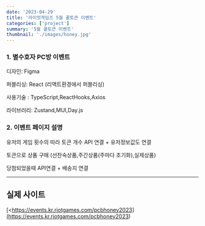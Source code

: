 ```yaml
---
date: '2023-04-29'
title: '라이엇게임즈 5월 꿀토큰 이벤트'
categories: ['project']
summary: '5월 꿀토큰 이벤트'
thumbnail: './images/honey.jpg'
---
```


### 1. 별수호자 PC방 이벤트

디자인: Figma

퍼블리싱: React (리액트환경에서 퍼블리싱)

사용기술 : TypeScript,ReactHooks,Axios

라이브러리: Zustand,MUI,Day.js

### 2. 이벤트 페이지 설명

유저의 게임 횟수의 따라 토큰 개수 API 연결 + 유저정보값도 연결

토큰으로 상품 구매 (선찬숙상품,주간상품(주마다 초기화),실제상품)

당첨되었을때 API연결  + 배송지 연결

---

## 실제 사이트



[<https://events.kr.riotgames.com/pcbhoney2023](<https://events.kr.riotgames.com/pcbhoney2023>)